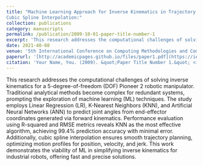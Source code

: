 ```yaml
---
title: "Machine Learning Approach for Inverse Kinematics in Trajectory Planning of Pioneer 2 Manipulator with
Cubic Spline Interpolation:"
collection: publications
category: manuscripts
permalink: /publication/2009-10-01-paper-title-number-1
excerpt: 'This research addresses the computational challenges of solving inverse kinematics for a 5-degree-of-freedom (DOF) Pioneer 2 robotic manipulator. Traditional analytical methods become complex for redundant systems, prompting the exploration of machine learning (ML) techniques. The study employs Linear Regression (LR), K-Nearest Neighbors (KNN), and Artificial Neural Networks (ANN) to predict joint angles from end-effector coordinates generated via forward kinematics. Performance evaluation using R-squared and RMSE metrics reveals KNN as the most effective algorithm, achieving 99.4% prediction accuracy with minimal error. Additionally, cubic spline interpolation ensures smooth trajectory planning, optimizing motion profiles for position, velocity, and jerk. This work demonstrates the viability of ML in simplifying inverse kinematics for industrial robots, offering fast and precise solutions.'
date: 2021-40-08 
venue: '5th International Conference on Computing Methodologies and Communication (ICCMC)'
paperurl: '[http://academicpages.github.io/files/paper1.pdf](https://ieeexplore.ieee.org/xpl/conhome/9417811/proceeding)'
citation: 'Your Name, You. (2009). &quot;Paper Title Number 1.&quot; <i>Journal 1</i>. 1(1).'
---
```


This research addresses the computational challenges of solving inverse kinematics for a 5-degree-of-freedom (DOF) Pioneer 2 robotic manipulator. Traditional analytical methods become complex for redundant systems, prompting the exploration of machine learning (ML) techniques. The study employs Linear Regression (LR), K-Nearest Neighbors (KNN), and Artificial Neural Networks (ANN) to predict joint angles from end-effector coordinates generated via forward kinematics. Performance evaluation using R-squared and RMSE metrics reveals KNN as the most effective algorithm, achieving 99.4% prediction accuracy with minimal error. Additionally, cubic spline interpolation ensures smooth trajectory planning, optimizing motion profiles for position, velocity, and jerk. This work demonstrates the viability of ML in simplifying inverse kinematics for industrial robots, offering fast and precise solutions.
